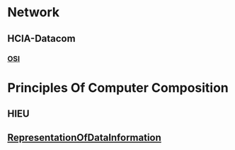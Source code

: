 # Network
## HCIA-Datacom
### [OSI](./Network/HCIA-Datacom/osi.md)

# Principles Of Computer Composition
## HIEU
## [RepresentationOfDataInformation](./principlesOfComputerComposition/HIEU/2_RepresentationOfDataInformation.md)


